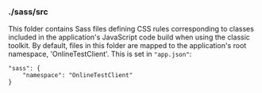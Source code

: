 ### ./sass/src

This folder contains Sass files defining CSS rules corresponding to classes
included in the application's JavaScript code build when using the classic toolkit.
By default, files in this folder are mapped to the application's root namespace, 'OnlineTestClient'.
This is set in `"app.json"`:

    "sass": {
        "namespace": "OnlineTestClient"
    }